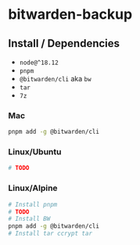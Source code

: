 # bitwarden-backup

## Install / Dependencies
* `node@^18.12`
* `pnpm`
* `@bitwarden/cli` aka `bw`
* `tar`
* `7z`

### Mac
```bash
pnpm add -g @bitwarden/cli
```

### Linux/Ubuntu
```bash
# TODO
```

### Linux/Alpine
```bash
# Install pnpm
# TODO
# Install BW
pnpm add -g @bitwarden/cli
# Install tar ccrypt tar
```